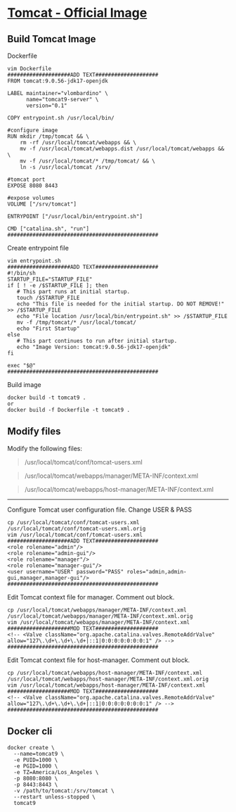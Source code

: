# [Tomcat - Official Image](https://hub.docker.com/_/tomcat)

## Build Tomcat Image

Dockerfile
```
vim Dockerfile
####################ADD TEXT####################
FROM tomcat:9.0.56-jdk17-openjdk

LABEL maintainer="vlombardino" \
      name="tomcat9-server" \
      version="0.1"

COPY entrypoint.sh /usr/local/bin/
   
#configure image      
RUN mkdir /tmp/tomcat && \
    rm -rf /usr/local/tomcat/webapps && \
    mv -f /usr/local/tomcat/webapps.dist /usr/local/tomcat/webapps && \
    mv -f /usr/local/tomcat/* /tmp/tomcat/ && \
    ln -s /usr/local/tomcat /srv/

#tomcat port
EXPOSE 8080 8443

#expose volumes
VOLUME ["/srv/tomcat"]

ENTRYPOINT ["/usr/local/bin/entrypoint.sh"]

CMD ["catalina.sh", "run"]
################################################
```

Create entrypoint file
```
vim entrypoint.sh
####################ADD TEXT####################
#!/bin/sh
STARTUP_FILE="STARTUP_FILE"
if [ ! -e /$STARTUP_FILE ]; then
   # This part runs at initial startup.
   touch /$STARTUP_FILE
   echo "This file is needed for the initial startup. DO NOT REMOVE!" >> /$STARTUP_FILE
   echo "File location /usr/local/bin/entrypoint.sh" >> /$STARTUP_FILE
   mv -f /tmp/tomcat/* /usr/local/tomcat/
   echo "First Startup"
else
   # This part continues to run after initial startup.
   echo "Image Version: tomcat:9.0.56-jdk17-openjdk"
fi

exec "$@"
################################################
```
Build image
```
docker build -t tomcat9 .
or
docker build -f Dockerfile -t tomcat9 .
```

## Modify files
Modify the following files:

> /usr/local/tomcat/conf/tomcat-users.xml

> /usr/local/tomcat/webapps/manager/META-INF/context.xml

> /usr/local/tomcat/webapps/host-manager/META-INF/context.xml

---

Configure Tomcat user configuration file. Change USER & PASS
```
cp /usr/local/tomcat/conf/tomcat-users.xml /usr/local/tomcat/conf/tomcat-users.xml.orig
vim /usr/local/tomcat/conf/tomcat-users.xml
####################ADD TEXT####################
<role rolename="admin"/>
<role rolename="admin-gui"/>
<role rolename="manager"/>
<role rolename="manager-gui"/>
<user username="USER" password="PASS" roles="admin,admin-gui,manager,manager-gui"/>
################################################
```

Edit Tomcat context file for manager. Comment out block.
```
cp /usr/local/tomcat/webapps/manager/META-INF/context.xml /usr/local/tomcat/webapps/manager/META-INF/context.xml.orig
vim /usr/local/tomcat/webapps/manager/META-INF/context.xml
####################MOD TEXT####################
<!-- <Valve className="org.apache.catalina.valves.RemoteAddrValve"
allow="127\.\d+\.\d+\.\d+|::1|0:0:0:0:0:0:0:1" /> -->
################################################
```

Edit Tomcat context file for host-manager. Comment out block.
```
cp /usr/local/tomcat/webapps/host-manager/META-INF/context.xml /usr/local/tomcat/webapps/host-manager/META-INF/context.xml.orig
vim /usr/local/tomcat/webapps/host-manager/META-INF/context.xml
####################MOD TEXT####################
<!-- <Valve className="org.apache.catalina.valves.RemoteAddrValve"
allow="127\.\d+\.\d+\.\d+|::1|0:0:0:0:0:0:0:1" /> -->
################################################
```

## Docker cli
```
docker create \
  --name=tomcat9 \
  -e PUID=1000 \
  -e PGID=1000 \
  -e TZ=America/Los_Angeles \
  -p 8080:8080 \
  -p 8443:8443 \
  -v /path/to/tomcat:/srv/tomcat \
  --restart unless-stopped \
  tomcat9
```
